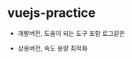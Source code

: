 # vuejs-practice

- 개발버전, 도움이 되는 도구 포함 로그같은
> <script src="https://cdn.jsdelivr.net/npm/vue/dist/vue.js"></script>

- 상용버전, 속도 용량 최적화
> <script src="https://cdn.jsdelivr.net/npm/vue"></script> 
